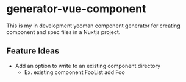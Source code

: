 # generator-vue-component

This is my in development yeoman component generator for creating component and spec files in a Nuxtjs project.


## Feature Ideas

- Add an option to write to an existing component directory
  - Ex. existing component FooList add Foo
